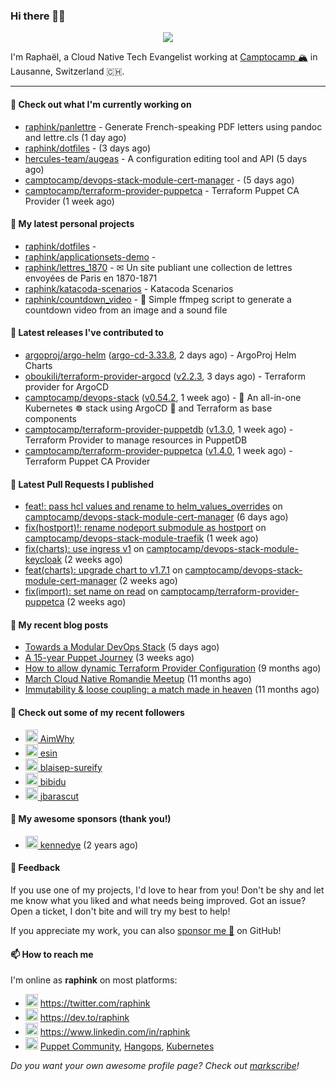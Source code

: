 ### Hi there 👋🏼


<p align="center">
  <a href="https://github.com/ryo-ma/github-profile-trophy"><img src="https://github-profile-trophy.vercel.app/?username=raphink&theme=darkhub&margin-w=15&margin-h=15&no-frame=true&column=5"/></a>
</p>


I'm Raphaël, a Cloud Native Tech Evangelist working at [Camptocamp 🏔](https://github.com/camptocamp) in Lausanne, Switzerland 🇨🇭.

<hr />


#### 👷 Check out what I'm currently working on

- [raphink/panlettre](https://github.com/raphink/panlettre) - Generate French-speaking PDF letters using pandoc and lettre.cls (1 day ago)
- [raphink/dotfiles](https://github.com/raphink/dotfiles) -  (3 days ago)
- [hercules-team/augeas](https://github.com/hercules-team/augeas) - A configuration editing tool and API (5 days ago)
- [camptocamp/devops-stack-module-cert-manager](https://github.com/camptocamp/devops-stack-module-cert-manager) -  (5 days ago)
- [camptocamp/terraform-provider-puppetca](https://github.com/camptocamp/terraform-provider-puppetca) - Terraform Puppet CA Provider (1 week ago)

#### 🌱 My latest personal projects

- [raphink/dotfiles](https://github.com/raphink/dotfiles) - 
- [raphink/applicationsets-demo](https://github.com/raphink/applicationsets-demo) - 
- [raphink/lettres_1870](https://github.com/raphink/lettres_1870) - ✉ Un site publiant une collection de lettres envoyées de Paris en 1870-1871
- [raphink/katacoda-scenarios](https://github.com/raphink/katacoda-scenarios) - Katacoda Scenarios
- [raphink/countdown_video](https://github.com/raphink/countdown_video) - 🎥 Simple ffmpeg script to generate a countdown video from an image and a sound file

#### 🔭 Latest releases I've contributed to

- [argoproj/argo-helm](https://github.com/argoproj/argo-helm) ([argo-cd-3.33.8](https://github.com/argoproj/argo-helm/releases/tag/argo-cd-3.33.8), 2 days ago) - ArgoProj Helm Charts
- [oboukili/terraform-provider-argocd](https://github.com/oboukili/terraform-provider-argocd) ([v2.2.3](https://github.com/oboukili/terraform-provider-argocd/releases/tag/v2.2.3), 3 days ago) - Terraform provider for ArgoCD 
- [camptocamp/devops-stack](https://github.com/camptocamp/devops-stack) ([v0.54.2](https://github.com/camptocamp/devops-stack/releases/tag/v0.54.2), 1 week ago) - 🌊 An all-in-one Kubernetes ☸ stack using ArgoCD 🐙 and Terraform as base components
- [camptocamp/terraform-provider-puppetdb](https://github.com/camptocamp/terraform-provider-puppetdb) ([v1.3.0](https://github.com/camptocamp/terraform-provider-puppetdb/releases/tag/v1.3.0), 1 week ago) - Terraform Provider to manage resources in PuppetDB
- [camptocamp/terraform-provider-puppetca](https://github.com/camptocamp/terraform-provider-puppetca) ([v1.4.0](https://github.com/camptocamp/terraform-provider-puppetca/releases/tag/v1.4.0), 1 week ago) - Terraform Puppet CA Provider

#### 🔨 Latest Pull Requests I published

- [feat!: pass hcl values and rename to helm_values_overrides](https://github.com/camptocamp/devops-stack-module-cert-manager/pull/4) on [camptocamp/devops-stack-module-cert-manager](https://github.com/camptocamp/devops-stack-module-cert-manager) (6 days ago)
- [fix(hostport)!: rename nodeport submodule as hostport](https://github.com/camptocamp/devops-stack-module-traefik/pull/3) on [camptocamp/devops-stack-module-traefik](https://github.com/camptocamp/devops-stack-module-traefik) (1 week ago)
- [fix(charts): use ingress v1](https://github.com/camptocamp/devops-stack-module-keycloak/pull/2) on [camptocamp/devops-stack-module-keycloak](https://github.com/camptocamp/devops-stack-module-keycloak) (2 weeks ago)
- [feat(charts): upgrade chart to v1.7.1](https://github.com/camptocamp/devops-stack-module-cert-manager/pull/3) on [camptocamp/devops-stack-module-cert-manager](https://github.com/camptocamp/devops-stack-module-cert-manager) (2 weeks ago)
- [fix(import): set name on read](https://github.com/camptocamp/terraform-provider-puppetca/pull/12) on [camptocamp/terraform-provider-puppetca](https://github.com/camptocamp/terraform-provider-puppetca) (2 weeks ago)

#### 📜 My recent blog posts

- [Towards a Modular DevOps Stack](https://dev.to/camptocamp-ops/towards-a-modular-devops-stack-257c) (5 days ago)
- [A 15-year Puppet Journey](https://dev.to/raphink/a-15-year-puppet-journey-4o39) (3 weeks ago)
- [How to allow dynamic Terraform Provider Configuration](https://dev.to/camptocamp-ops/how-to-allow-dynamic-terraform-provider-configuration-20ik) (9 months ago)
- [March Cloud Native Romandie Meetup](https://dev.to/camptocamp-ops/march-cloud-native-romandie-meetup-o2f) (11 months ago)
- [Immutability &amp; loose coupling: a match made in heaven](https://dev.to/camptocamp-ops/immutability-loose-coupling-a-match-made-in-heaven-37kl) (11 months ago)

#### 👥 Check out some of my recent followers

- [<img src="https://avatars.githubusercontent.com/u/17923599?u=49098e7fee236abc40f789f17ffa7ff1fd9fd19e&amp;v=4" height="20"/> AimWhy](https://github.com/AimWhy)
- [<img src="https://avatars.githubusercontent.com/u/69767?v=4" height="20"/> esin](https://github.com/esin)
- [<img src="https://avatars.githubusercontent.com/u/96088558?u=1e72acf62081790248217e982baf1e060da9158f&amp;v=4" height="20"/> blaisep-sureify](https://github.com/blaisep-sureify)
- [<img src="https://avatars.githubusercontent.com/u/26056989?u=669468a565ac33bd608943476ba9d9318ea78f95&amp;v=4" height="20"/> bibidu](https://github.com/bibidu)
- [<img src="https://avatars.githubusercontent.com/u/1568845?u=9668cc200d13d294f6428f3a4778e244d871efe7&amp;v=4" height="20"/> jbarascut](https://github.com/jbarascut)


#### 💚 My awesome sponsors (thank you!)

- [<img src="https://avatars.githubusercontent.com/u/1110127?v=4" height="20"/> kennedye](https://github.com/kennedye) (2 years ago)


#### 💬 Feedback

If you use one of my projects, I'd love to hear from you!
Don't be shy and let me know what you liked and what needs being improved.
Got an issue? Open a ticket, I don't bite and will try my best to help!

If you appreciate my work, you can also [sponsor me 💚](https://github.com/sponsors/raphink) on GitHub!


#### 📫 How to reach me

I'm online as **raphink** on most platforms:

- <img src="https://raw.githubusercontent.com/FortAwesome/Font-Awesome/master/svgs/brands/twitter.svg" width="20" alt="Twitter" /> https://twitter.com/raphink
- <img src="https://raw.githubusercontent.com/FortAwesome/Font-Awesome/master/svgs/brands/dev.svg" width="20" alt="Blog" /> https://dev.to/raphink
- <img src="https://raw.githubusercontent.com/FortAwesome/Font-Awesome/master/svgs/brands/linkedin.svg" width="20" alt="LinkedIn" /> https://www.linkedin.com/in/raphink
- <img src="https://raw.githubusercontent.com/FortAwesome/Font-Awesome/master/svgs/brands/slack.svg" width="20" alt="Slack" /> [Puppet Community](https://slack.puppet.com/), [Hangops](https://signup.hangops.com/), [Kubernetes](https://slack.k8s.io/)

*Do you want your own awesome profile page? Check out [markscribe](https://github.com/muesli/markscribe)!*
